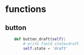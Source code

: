 # functions
## button
```python
    def button_draft(self):
        # write field state=draft
        self.state = 'draft'
```